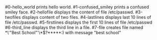 #0-hello_world prints hello world.
#1-confused_smiley prints a confused smiley face.
#2-hellofile displays the content of file /etc/passwd.
#3-twofiles displays content of two files.
#4-lastlines displays last 10 lines of file /etc/passwd.
#5-firstlines displays the first 10 lines of file /etc/passwd
#6-third_line displays the third line in a file.
#7-file creates file named \*\\'"Best School"\'\\*$\?\*\*\*\*\*:) with message "best school"
